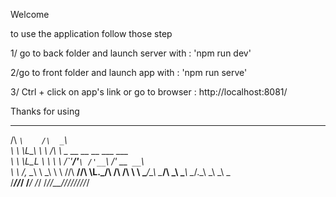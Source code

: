 Welcome

to use the application follow those step

1/ go to back folder and launch server with : 'npm run dev'

2/go to front folder and launch app with : 'npm run serve'

3/ Ctrl + click on app's link or go to browser : http://localhost:8081/

Thanks for using

 ____       ____                                        
/\  _`\    /\  _`\                                      
\ \ \L\_\  \ \ \/\ \  _ __    __     __      ___ ___    
 \ \ \L_L   \ \ \ \ \/\`'__\/'__`\ /'__`\  /' __` __`\  
  \ \ \/, \__\ \ \_\ \ \ \//\  __//\ \L\.\_/\ \/\ \/\ \ 
   \ \____/\_\\ \____/\ \_\\ \____\ \__/.\_\ \_\ \_\ \_\
    \/___/\/_/ \/___/  \/_/ \/____/\/__/\/_/\/_/\/_/\/_/